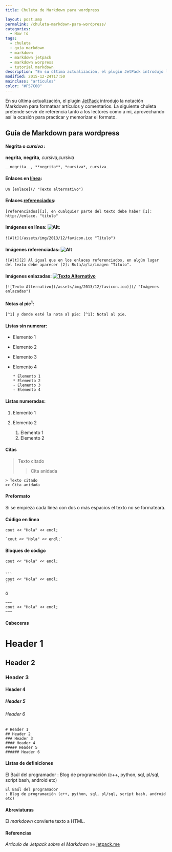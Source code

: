 ```yaml
---
title: Chuleta de Markdown para wordpress

layout: post.amp
permalink: /chuleta-markdown-para-wordpress/
categories:
  - How To
tags:
  - chuleta
  - guía markdown
  - markdown
  - markdown jetpack
  - markdown worpress
  - tutorial markdown
description: "En su última actualización, el plugin JetPack introdujo la notación Markdown para formatear artículos y comentarios. La siguiente chuleta pretende servir de referencia tanto a los lectores como a mi, aprovechando así la ocasión para practicar y memorizar el formato."
modified: 2015-12-24T17:50
mainclass: "articulos"
color: "#F57C00"
---
```

En su última actualización, el plugin [JetPack][1] introdujo la notación Markdown para formatear artículos y comentarios. La siguiente chuleta pretende servir de referencia tanto a los lectores como a mi, aprovechando así la ocasión para practicar y memorizar el formato.

<!--ad-->

## Guía de Markdown para wordpress

#### **Negrita** o *cursiva* :

**negrita**, **negrita**, *cursiva*,*cursiva*

    __negrita__, **negrita**, *cursiva*,_cursiva_


#### Enlaces en [línea][2]:

    Un [enlace](/ "Texto alternativo")


#### Enlaces [referenciados][1]:

    [referenciados][1], en cualquier parte del texto debe haber [1]: http://enlace. "titulo"


#### Imágenes en línea: ![Alt][3]:

    ![Alt](/assets/img/2013/12/favicon.ico "Título")


#### Imágenes referenciadas: ![Alt][3]

    ![Alt][2] Al igual que en los enlaces referenciados, en algún lugar del texto debe aparecer [2]: Ruta/a/la/imagen "Titulo".


#### Imágenes enlazadas: [![Texto Alternativo][4]][5]

    [![Texto Alternativo](/assets/img/2013/12/favicon.ico)](/ "Imágenes enlazadas")


#### Notas al pie<sup id="fnref-2416-1"><a href="#fn-2416-1" rel="footnote">1</a></sup>:

    [^1] y donde esté la nota al pie: [^1]: Notal al pie.


#### Listas sin numerar:

  * Elemento 1
  * Elemento 2
  * Elemento 3
  * Elemento 4

        * Elemento 1
        * Elemento 2
        - Elemento 3
        - Elemento 4


#### Listas numeradas:

  1. Elemento 1
  2. Elemento 2

        1. Elemento 1
        2. Elemento 2


#### Citas

> Texto citado
>
> > Cita anidada

    > Texto citado
    >> Cita anidada


#### Preformato

Si se empieza cada línea con dos o más espacios el texto no se formateará.

#### Código en línea

`cout << "Hola" << endl;`

    `cout << "Hola" << endl;`


#### Bloques de código

    cout << "Hola" << endl;


    ```
    cout << "Hola" << endl;
    ```


ó

    ~~~
    cout << "Hola" << endl;
    ~~~


#### Cabeceras

# Header 1

## Header 2

### Header 3

#### Header 4

##### Header 5

###### Header 6

    # Header 1
    ## Header 2
    ### Header 3
    #### Header 4
    ##### Header 5
    ###### Header 6


#### Listas de definiciones

El Baúl del programador
:   Blog de programación (c++, python, sql, pl/sql, script bash, android etc)

    El Baúl del programador
    : Blog de programación (c++, python, sql, pl/sql, script bash, android etc)


#### Abreviaturas

El *markdown* convierte texto a HTML.

#### Referencias

*Artículo de Jetpack sobre el Markdown* »» <a href="http://jetpack.me/support/markdown/" target="_blank">jetpack.me</a>

[1]: http://jetpack.me/support/markdown/ "Artículo de Jetpack sobre el Markdown"
[2]: https://elbauldelprogramador.com/ "Texto alternativo"
[3]: https://elbauldelprogramador.com/assets/img/2013/12/favicon.ico "Título"
[4]: https://elbauldelprogramador.com/assets/img/2013/12/favicon.ico
[5]: https://elbauldelprogramador.com/ "Imágenes enlazadas"
